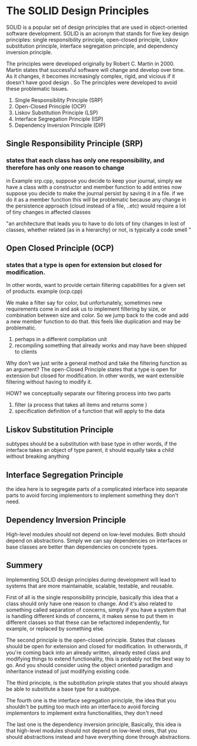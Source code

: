 # The SOLID Design Principles

SOLID is a popular set of design principles that are used in object-oriented software development. SOLID is an acronym that stands for five key design principles: single responsibility principle, open-closed principle, Liskov substitution principle, interface segregation principle, and dependency inversion principle.

The principles were developed originally by Robert C. Martin in 2000. Martin states that successful software will change and develop over time. As it changes, it becomes increasingly complex, rigid, and vicious if it doesn't have good design . So The principles were developed to avoid these problematic Issues.

1. Single Responsibility Principle (SRP)
2. Open-Closed Principle (OCP)
3. Liskov Substitution Principle (LSP)
4. Interface Segregation Principle (ISP)
5. Dependency Inversion Principle (DIP)

## Single Responsibility Principle (SRP)

### states that each class has only one responsibility, and therefore has only one reason to change

in Example srp.cpp, suppose you decide to keep your journal, simply we have a class with a constructor and member function to add entries
now suppose you decide to make the journal persist by saving it in a file. if we do it as a member function this will be problematic because any change in the persistence approach (cloud instead of a file, ..etc) would require a lot of tiny changes in affected classes

"an architecture that leads you to have to do lots of tiny changes in lost of classes, whether related (as in a hierarchy) or not, is typically a code smell "

## Open Closed Principle (OCP)

### states that a type is open for extension but closed for modification.

In other words, want to provide certain filtering capabilities for a given set of products. example (ocp.cpp)

We make a filter say for color, but unfortunately, sometimes new requirements come in and ask us to implement filtering by size, or combination between size and color. So we jump back to the code and add a new member function to do that. this feels like duplication and may be problematic.

1. perhaps in a different compilation unit
2. recompiling something that already works and may have been shipped to clients

Why don’t we just write a general method and take the filtering function as an argument? The open-Closed Principle states that a type is open for extension but closed for modification.
In other words, we want extensible filtering without having to modify it.

HOW?
we conceptually separate our filtering process into two parts

1. filter (a process that takes all items and returns some )
2. specification definition of a function that will apply to the data

## Liskov Substitution Principle

subtypes should be a substitution with base type
in other words, if the interface takes an object of type parent, it should equally take a child without breaking anything

## Interface Segregation Principle

the idea here is to segregate parts of a complicated interface into separate parts to avoid forcing implementors to implement something they don't need.

## Dependency Inversion Principle

High-level modules should not depend on low-level modules. Both should depend on abstractions.
Simply we can say dependencies on interfaces or base classes are better than dependencies on concrete types.

## Summery

Implementing SOLID design principles during development will lead to systems that are more maintainable, scalable, testable, and reusable.

First of all is the single responsibility principle, basically this idea that a class should only have one reason to change. And it's also related to something called separation of concerns,
simply if you have a system that is handling different kinds of concerns, it makes sense to put them in different classes so that these
can be refactored independently, for example, or replaced by something else.

The second principle is the open-closed principle.
States that classes should be open for extension and closed for modification. In otherwords, if you're coming back into an already written, already ested class and modifying things to extend functionality, this is probably not the best way to go. And you should consider using the object oriented paradigm and inheritance instead of just modifying existing code.

The third principle, is the substitution prinple states that you should always be able to substitute a base type for a subtype.

The fourth one is the interface segregation principle, the idea that you shouldn't be putting too much into an interface.to avoid forcing implementors to implement extra functionalities, they don't need

The last one is the dependency inversion principle,
Basically, this idea is that high-level modules should not depend on low-level ones, that you should abstractions instead and have everything done through abstractions.
